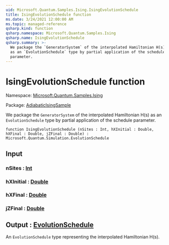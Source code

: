 ```yaml
---
uid: Microsoft.Quantum.Samples.Ising.IsingEvolutionSchedule
title: IsingEvolutionSchedule function
ms.date: 3/24/2021 12:00:00 AM
ms.topic: managed-reference
qsharp.kind: function
qsharp.namespace: Microsoft.Quantum.Samples.Ising
qsharp.name: IsingEvolutionSchedule
qsharp.summary: >-
  We package the `GeneratorSystem` of the interpolated Hamiltonian H(s)
  as an `EvolutionSchedule` type by partial application of the schedule
  parameter.
---
```


# IsingEvolutionSchedule function

Namespace: [Microsoft.Quantum.Samples.Ising](xref:Microsoft.Quantum.Samples.Ising)

Package: [AdiabaticIsingSample](https://nuget.org/packages/AdiabaticIsingSample)


We package the `GeneratorSystem` of the interpolated Hamiltonian H(s)as an `EvolutionSchedule` type by partial application of the scheduleparameter.

```qsharp
function IsingEvolutionSchedule (nSites : Int, hXInitial : Double, hXFinal : Double, jZFinal : Double) : Microsoft.Quantum.Simulation.EvolutionSchedule
```


## Input

### nSites : [Int](xref:microsoft.quantum.lang-ref.int)




### hXInitial : [Double](xref:microsoft.quantum.lang-ref.double)




### hXFinal : [Double](xref:microsoft.quantum.lang-ref.double)




### jZFinal : [Double](xref:microsoft.quantum.lang-ref.double)





## Output : [EvolutionSchedule](xref:Microsoft.Quantum.Simulation.EvolutionSchedule)

An `EvolutionSchedule` type representing the interpolated HamiltonianH(s).